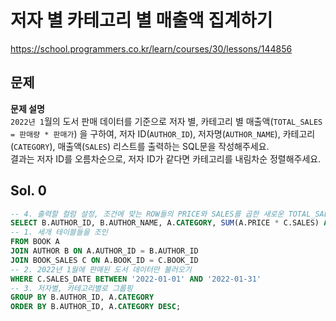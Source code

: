 # 저자 별 카테고리 별 매출액 집계하기
https://school.programmers.co.kr/learn/courses/30/lessons/144856

## 문제
**문제 설명**   
`2022년 1`월의 도서 판매 데이터를 기준으로 저자 별, 카테고리 별 매출액(`TOTAL_SALES = 판매량 * 판매가`) 을 구하여, 저자 ID(`AUTHOR_ID`), 저자명(`AUTHOR_NAME`), 카테고리(`CATEGORY`), 매출액(`SALES`) 리스트를 출력하는 SQL문을 작성해주세요.   
결과는 저자 ID를 오름차순으로, 저자 ID가 같다면 카테고리를 내림차순 정렬해주세요.

## Sol. 0
```sql
-- 4. 출력할 컬럼 설정, 조건에 맞는 ROW들의 PRICE와 SALES를 곱한 새로운 TOTAL_SALES 컬럼 생성
SELECT B.AUTHOR_ID, B.AUTHOR_NAME, A.CATEGORY, SUM(A.PRICE * C.SALES) AS TOTAL_SALES
-- 1. 세개 테이블들을 조인
FROM BOOK A
JOIN AUTHOR B ON A.AUTHOR_ID = B.AUTHOR_ID
JOIN BOOK_SALES C ON A.BOOK_ID = C.BOOK_ID
-- 2. 2022년 1월에 판매된 도서 데이터만 불러오기
WHERE C.SALES_DATE BETWEEN '2022-01-01' AND '2022-01-31'
-- 3. 저자별, 카테고리별로 그룹핑
GROUP BY B.AUTHOR_ID, A.CATEGORY
ORDER BY B.AUTHOR_ID, A.CATEGORY DESC;
```